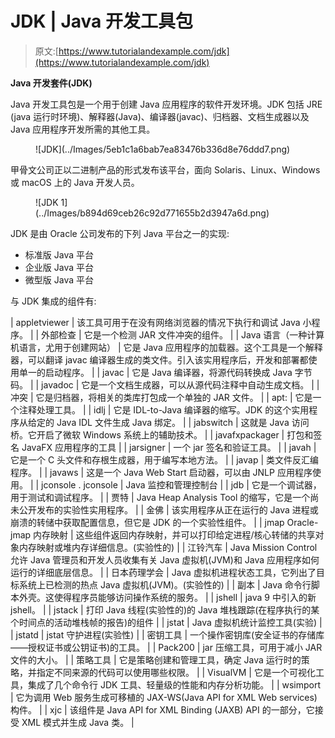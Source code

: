 # JDK | Java 开发工具包

> 原文:[https://www.tutorialandexample.com/jdk](https://www.tutorialandexample.com/jdk)

**Java 开发套件(JDK)**

Java 开发工具包是一个用于创建 Java 应用程序的软件开发环境。JDK 包括 JRE (java 运行时环境)、解释器(Java)、编译器(javac)、归档器、文档生成器以及 Java 应用程序开发所需的其他工具。

<figure class="aligncenter">![JDK](../Images/5eb1c1a6bab7ea83476b336d8e76ddd7.png)</figure>

甲骨文公司正以二进制产品的形式发布该平台，面向 Solaris、Linux、Windows 或 macOS 上的 Java 开发人员。

<figure class="aligncenter">![JDK 1](../Images/b894d69ceb26c92d771655b2d3947a6d.png)</figure>

JDK 是由 Oracle 公司发布的下列 Java 平台之一的实现:

*   标准版 Java 平台
*   企业版 Java 平台
*   微型版 Java 平台

与 JDK 集成的组件有:

| appletviewer | 该工具可用于在没有网络浏览器的情况下执行和调试 Java 小程序。 |
| 外部检查 | 它是一个检测 JAR 文件冲突的组件。 |
| Java 语言（一种计算机语言，尤用于创建网站） | 它是 Java 应用程序的加载器。这个工具是一个解释器，可以翻译 javac 编译器生成的类文件。引入该实用程序后，开发和部署都使用单一的启动程序。 |
| javac | 它是 Java 编译器，将源代码转换成 Java 字节码。 |
| javadoc | 它是一个文档生成器，可以从源代码注释中自动生成文档。 |
| 冲突 | 它是归档器，将相关的类库打包成一个单独的 JAR 文件。 |
| apt: | 它是一个注释处理工具。 |
| idlj | 它是 IDL-to-Java 编译器的缩写。JDK 的这个实用程序从给定的 Java IDL 文件生成 Java 绑定。 |
| jabswitch | 这就是 Java 访问桥。它开启了微软 Windows 系统上的辅助技术。 |
| javafxpackager | 打包和签名 JavaFX 应用程序的工具 |
| jarsigner | 一个 jar 签名和验证工具。 |
| javah | 它是一个 C 头文件和存根生成器，用于编写本地方法。 |
| javap | 类文件反汇编程序。 |
| javaws | 这是一个 Java Web Start 启动器，可以由 JNLP 应用程序使用。 |
| jconsole . jconsole | Java 监控和管理控制台 |
| jdb | 它是一个调试器，用于测试和调试程序。 |
| 贾特 | Java Heap Analysis Tool 的缩写，它是一个尚未公开发布的实验性实用程序。 |
| 金佛 | 该实用程序从正在运行的 Java 进程或崩溃的转储中获取配置信息，但它是 JDK 的一个实验性组件。 |
| jmap Oracle-jmap 内存映射 | 这些组件返回内存映射，并可以打印给定进程/核心转储的共享对象内存映射或堆内存详细信息。(实验性的) |
| 江铃汽车 | Java Mission Control 允许 Java 管理员和开发人员收集有关 Java 虚拟机(JVM)和 Java 应用程序如何运行的详细底层信息。 |
| 日本药理学会 | Java 虚拟机进程状态工具，它列出了目标系统上已检测的热点 Java 虚拟机(JVM)。(实验性的) |
| 副本 | Java 命令行脚本外壳。这使得程序员能够访问操作系统的服务。 |
| jshell | java 9 中引入的新 jshell。 |
| jstack | 打印 Java 线程(实验性的)的 Java 堆栈跟踪(在程序执行的某个时间点的活动堆栈帧的报告)的组件 |
| jstat | Java 虚拟机统计监控工具(实验) |
| jstatd | jstat 守护进程(实验性) |
| 密钥工具 | 一个操作密钥库(安全证书的存储库——授权证书或公钥证书)的工具。 |
| Pack200 | jar 压缩工具，可用于减小 JAR 文件的大小。 |
| 策略工具 | 它是策略创建和管理工具，确定 Java 运行时的策略，并指定不同来源的代码可以使用哪些权限。 |
| VisualVM | 它是一个可视化工具，集成了几个命令行 JDK 工具、轻量级的性能和内存分析功能。 |
| wsimport | 它为调用 Web 服务生成可移植的 JAX-WS(Java API for XML Web services)构件。 |
| xjc | 该组件是 Java API for XML Binding (JAXB) API 的一部分，它接受 XML 模式并生成 Java 类。 |
